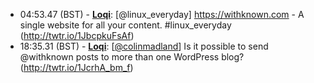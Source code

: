 * <a id="04:53.47">04:53.47 (BST)</a> - __[Loqi](https://github.com/Loqi)__: [@linux_everyday] https://withknown.com - A single website for all your content.  #linux_everyday (http://twtr.io/1JbcpkuFsAf)
* <a id="18:35.31">18:35.31 (BST)</a> - __[Loqi](https://github.com/Loqi)__: [<a href="https://twitter.com/colinmadland">@colinmadland</a>] Is it possible to send @withknown posts to more than one WordPress blog? (http://twtr.io/1JcrhA_bm_f)
